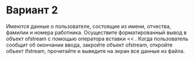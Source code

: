 # Вариант 2

Имеются данные о пользователе, состоящие из имени, отчества, фамилии и номера работника. Осуществите форматированный вывод в объект ofstream с помощью оператора вставки << . Когда пользователь сообщит об окончании ввода, закройте объект ofstream, откройте объект ifstream, прочитайте и выведите на экран все данные из файла.